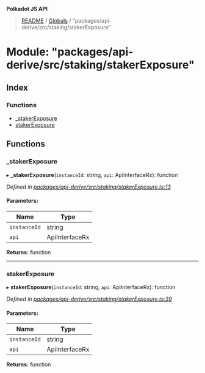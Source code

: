 **Polkadot JS API**

> [README](../README.md) / [Globals](../globals.md) / "packages/api-derive/src/staking/stakerExposure"

# Module: "packages/api-derive/src/staking/stakerExposure"

## Index

### Functions

* [\_stakerExposure](_packages_api_derive_src_staking_stakerexposure_.md#_stakerexposure)
* [stakerExposure](_packages_api_derive_src_staking_stakerexposure_.md#stakerexposure)

## Functions

### \_stakerExposure

▸ **_stakerExposure**(`instanceId`: string, `api`: ApiInterfaceRx): function

*Defined in [packages/api-derive/src/staking/stakerExposure.ts:13](https://github.com/polkadot-js/api/blob/27c58b930/packages/api-derive/src/staking/stakerExposure.ts#L13)*

#### Parameters:

Name | Type |
------ | ------ |
`instanceId` | string |
`api` | ApiInterfaceRx |

**Returns:** function

___

### stakerExposure

▸ **stakerExposure**(`instanceId`: string, `api`: ApiInterfaceRx): function

*Defined in [packages/api-derive/src/staking/stakerExposure.ts:39](https://github.com/polkadot-js/api/blob/27c58b930/packages/api-derive/src/staking/stakerExposure.ts#L39)*

#### Parameters:

Name | Type |
------ | ------ |
`instanceId` | string |
`api` | ApiInterfaceRx |

**Returns:** function
